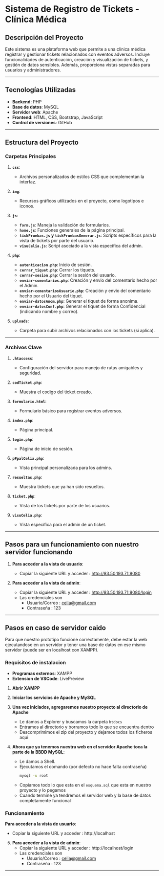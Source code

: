 # **Sistema de Registro de Tickets - Clínica Médica**

## **Descripción del Proyecto**
Este sistema es una plataforma web que permite a una clínica médica registrar y gestionar tickets relacionados con eventos adversos. Incluye funcionalidades de autenticación, creación y visualización de tickets, y gestión de datos sensibles. Además, proporciona vistas separadas para usuarios y administradores.

---
## **Tecnologías Utilizadas**
- **Backend**: PHP
- **Base de datos**: MySQL
- **Servidor web**: Apache
- **Frontend**: HTML, CSS, Bootstrap, JavaScript
- **Control de versiones**: GitHub

---

## **Estructura del Proyecto**

### **Carpetas Principales**
1. **`css`**:
   - Archivos personalizados de estilos CSS que complementan la interfaz.

2. **`img`**:
   - Recursos gráficos utilizados en el proyecto, como logotipos e iconos.

3. **`js`**:
   - **`form.js`**: Maneja la validación de formularios.
   - **`home.js`**: Funciones generales de la página principal.
   - **`tickPruebas.js` y `tickPruebasGenerar.js`**: Scripts específicos para la vista de tickets por parte del usuario.
   - **`visuCelia.js`**: Script asociado a la vista específica del admin.

4. **`php`**:
   - **`autenticacion.php`**: Inicio de sesión.
   - **`cerrar_tiquet.php`**: Cerrar los tiquets.
   - **`cerrar-sesion.php`**: Cerrar la sesión del usuario.
   - **`enviar-comentarios.php`**: Creación y envio del comentario hecho por el Admin.
   - **`enviar-comentariosUsuario.php`**:  Creación y envio del comentario hecho por el Usuario del tiquet.
   - **`enviar-datosAnom.php`**: Generar el tiquet de forma anonima.
   - **`enviar-datosConf.php`**: Generar el tiquet de forma Confidencial (indicando nombre y correo).

5. **`uploads`**:
   - Carpeta para subir archivos relacionados con los tickets (si aplica).

---

### **Archivos Clave**
1. **`.htaccess`**:
   - Configuración del servidor para manejo de rutas amigables y seguridad.

2. **`codTicket.php`**:
   - Muestra el codigo del ticket creado.

3. **`formulario.html`**:
   - Formulario básico para registrar eventos adversos.

4. **`index.php`**:
   - Página principal.

5. **`login.php`**:
   - Página de inicio de sesión.

6. **`pPpalCelia.php`**:
   - Vista principal personalizada para los admins.

7. **`resueltas.php`**:
   - Muestra tickets que ya han sido resueltos.

8. **`ticket.php`**:
   - Vista de los tickets por parte de los usuarios.

9. **`visuCelia.php`**:
   - Vista específica para el admin de un ticket.

---

## **Pasos para un funcionamiento con nuestro servidor funcionando**
1. **Para acceder a la vista de usuario**:
   - Copiar la siguiente URL y acceder : http://83.50.193.71:8080

2. **Para acceder a la vista de admin**:
   - Copiar la siguiente URL y acceder : http://83.50.193.71:8080/login
   - Las credenciales son
        - Usuario/Correo : celia@gmail.com
        - Contraseña : 123
---

## **Pasos en caso de servidor caido**
Para que nuestro prototipo funcione correctamente, debe estar la web ejecutandose en un servidor y tener una base de datos en ese mismo servidor (puede ser en localhost con XAMPP).

### **Requisitos de instalacion**
- **Programas externos**: XAMPP
- **Extension de VSCode**: LivePreview

1. **Abrir XAMPP**

2. **Iniciar los servicios de Apache y MySQL**

3. **Una vez iniciados, agregaremos nuestro proyecto al directorio de Apache**
    - Le damos a Explorer y buscamos la carpeta `htdocs`
    - Entramos al directorio y borramos todo lo que se encuentra dentro
    - Descomprimimos el zip del proyecto y dejamos todos los ficheros aqui

4. **Ahora que ya tenemos nuestra web en el servidor Apache toca la parte de la BBDD MySQL**:
    - Le damos a Shell.
    - Ejecutamos el comando (por defecto no hace falta contraseña)
        ```bash
        mysql -u root
        ```
    - Copiamos todo lo que esta en el `esquema.sql` que esta en nuestro proyecto y lo pegamos
    - Cuando termine ya tendremos el servidor web y la base de datos completamente funcional

### **Funcionamiento**

 **Para acceder a la vista de usuario**:
   - Copiar la siguiente URL y acceder : http://localhost
5. **Para acceder a la vista de admin**:
   - Copiar la siguiente URL y acceder : http://localhost/login
   - Las credenciales son
        - Usuario/Correo : celia@gmail.com
        - Contraseña : 123
---